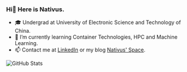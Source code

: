 ### Hi👋 Here is Nativus. 

- 🎓 Undergrad at University of Electronic Science and Technology of China.  
- 🌱 I’m currently learning Container Technologies, HPC and Machine Learning.
- 📫 Contact me at [LinkedIn](https://www.linkedin.com/in/yongkun-leo-li-605538222/) or my blog [Nativus' Space](https://naiv.fun). 

![GitHub Stats](https://github-readme-stats.vercel.app/api?username=Nativu5&theme=shadow_blue&show_icons=true)
